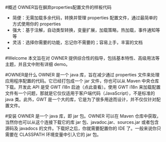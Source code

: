 #概述
OWNER旨在摒弃properties配置文件的样板代码 
* 简便：无需加载多余代码，转换并管理 properties 配置文件，通过最简单的方式使用你的 properties
* 强大：基于注解，自动类型转换，变量扩展，加载策略，热加载，事件通知等等
* 灵活：选择你需要的功能，忘记你不需要的；容易上手，丰富的文档 
* 
#Welcome 
本文旨在对 OWNER 提供综合性的指导，包括基本特性、高级用法等主题，并且文中附有详细 demo。 

#OWNER是什么 
OWNER 是一个 java 库，旨在减少通过 properties 文件来处理应用程序配置的代码。它已经打包成一个 jar 文件，你也可以从 Maven 中央仓库下载。开发此 API 是受 GWT i18n 启迪（点此查看）。使用 GWT i18n 来加载配置文件有一个问题，那就是它仅仅适用于客户端代码（JavaScript），不是标准的 java 类。此外，GWT 是一个大的库，它是为了很多用途而设计，并不仅仅针对配置文件。 

#安装 
OWNER 是一个 java 库，即 jar 包。OWNER 可以在 Maven 仓库中获取，当然你也可以从这个连接下载它的库 jar 包、javadoc.jar、sources.jar 或者包含源码及 javadocs 的文件。下载好之后，你就需要配置你的 IDE 了。一般来说你只需要在 CLASSPATH 环境变量中引入它的 jar 包。 


